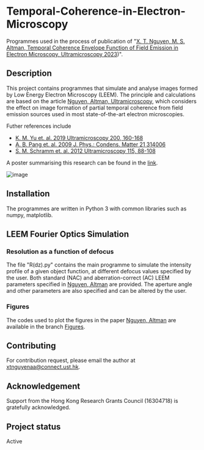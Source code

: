 # Temporal-Coherence-in-Electron-Microscopy
Programmes used in the process of publication of "[X. T. Nguyen, M. S. Altman, Temporal Coherence Envelope Function of Field Emission in Electron Microscopy, Ultramicroscopy 2023](https://doi.org/10.1016/j.ultramic.2023.113751))".

## Description
This project contains programmes that simulate and analyse images formed by Low Energy Electron Microscopy (LEEM). The principle and calculations are based on the article [Nguyen, Altman, Ultramicroscopy](https://doi.org/10.1016/j.ultramic.2023.113751), which considers the effect on image formation of partial temporal coherence from field emission sources used in most state-of-the-art electron microscopies.

Futher references include
* [K. M. Yu et. al. 2019 Ultramicroscopy 200, 160-168](https://doi.org/10.1016/j.ultramic.2019.01.015)
* [A. B. Pang et. al. 2009 J. Phys.: Condens. Matter 21 314006](https://doi.org/10.1088/0953-8984/21/31/314006)
* [S. M. Schramm et. al. 2012 Ultramicroscopy 115, 88-108](https://doi.org/10.1016/j.ultramic.2011.11.005)

A poster summarising this research can be found in the [link](https://drive.google.com/file/d/1OXvwEWZkI2jBYA_pVRFQ-NgTUow1s4UK/view?usp=sharing).

![image](https://github.com/ntan242001/Temporal-Coherence-in-Microscopy/assets/62791920/60108931-e0b0-404b-921b-54c8263c2b7a)

## Installation
The programmes are written in Python 3 with common libraries such as numpy, matplotlib. 

## LEEM Fourier Optics Simulation
### Resolution as a function of defocus
The file "R(dz).py" contains the main programme to simulate the intensity profile of a given object function, at different defocus values specified by the user. Both standard (NAC) and aberration-correct (AC) LEEM parameters specified in [Nguyen, Altman](https://doi.org/10.1016/j.ultramic.2023.113751) are provided. The aperture angle and other parameters are also specified and can be altered by the user.

### Figures
The codes used to plot the figures in the paper [Nguyen, Altman](https://doi.org/10.1016/j.ultramic.2023.113751) are available in the branch [Figures](https://github.com/ntan242001/Temporal-Coherence-in-Microscopy/tree/Figures).

## Contributing
For contribution request, please email the author at xtnguyenaa@connect.ust.hk.

## Acknowledgement
Support from the Hong Kong Research Grants Council (16304718) is gratefully acknowledged.

## Project status
Active
